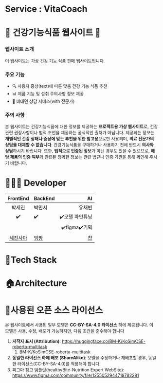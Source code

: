# Service : VitaCoach
# 💊 건강기능식품 웹사이트 🌿
### 웹사이트 소개
이 웹사이트는 가상 건강 기능 식품 판매 웹사이트입니다. 
### 주요 기능
- 🔍 사용자 증상(text)에 따른 맞춤 건강 기능 식품 추천 
- 📊 제품 기능 및 섭취 주의사항 정보 제공
- 🛒 비대면 상담 서비스(with 전문가)
### 주의 사항
본 웹사이트는 건강기능식품에 대한 정보를 제공하는 **프로젝트용 가상 웹사이트**로, 건강 관련 권장사항이나 법적 조언을 제공하는 공식적인 출처가 아닙니다. 제공되는 정보는 **개별적인 건강 상태나 증상에 맞는 추천을 위한 참고용**으로만 사용되며, **의료 전문가의 상담을 대체할 수 없습니다**. 건강기능식품을 구매하거나 사용하기 전에 반드시 **의사와 상담**하시기 바랍니다.
또한, **법적으로 인증된 정보**가 아닌 경우도 있을 수 있으므로, **해당 제품의 인증 여부**와 관련된 정확한 정보는 관련 법규나 인증 기관을 통해 확인해 주시기 바랍니다.

# 👩🏻‍💻 Developer 
|FrontEnd|BackEnd|AI|
|:--:|:--|--:|
|박세진|박민서|유채빈|
|✔️|✔️|✔️모델 파인튜닝|
|  |   |✔️figma✔️기획|
|[세진사마](https://github.com/sejin-coding)  |[밍짱](https://github.com/m2nsp)  |[챱](https://github.com/jiuumm)|

# 🔧Tech Stack

# 🏠Architecture


# 🔎사용된 오픈 소스 라이선스

본 웹사이트에서 사용된 일부 모델은 **CC-BY-SA-4.0 라이선스** 하에 제공됩니다. 이 모델은 사용, 수정, 배포가 가능하지만, 다음 조건을 준수해야 합니다
1. **저작자 표시 (Attribution)**: https://huggingface.co/BM-K/KoSimCSE-roberta-multitask
    1. BM-K/KoSimCSE-roberta-multitask
2. **동일한 라이선스 하에 배포 (ShareAlike)**: 모델을 수정하거나 재배포할 경우, 동일한 라이선스(CC-BY-SA-4.0)를 적용해야 합니다.
3. 피그마 참고 템플릿(healthyBite-Nutrition Expert WebSite): https://www.figma.com/community/file/1255052944719782281 


